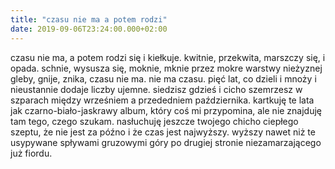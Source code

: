 ```yaml
---
title: "czasu nie ma a potem rodzi"
date: 2019-09-06T23:24:00.000+02:00
---
```

czasu nie ma, a potem rodzi się i kiełkuje. kwitnie, przekwita, marszczy się, i opada. schnie, wysusza się, moknie, mknie przez mokre warstwy nieżyznej gleby, gnije, znika, czasu nie ma. nie ma czasu. pięć lat, co dzieli i mnoży i nieustannie dodaje liczby ujemne. siedzisz gdzieś i cicho szemrzesz w szparach między wrześniem a przededniem października. kartkuję te lata jak czarno-biało-jaskrawy album, który coś mi przypomina, ale nie znajduję tam tego, czego szukam. nasłuchuję jeszcze twojego chicho ciepłego szeptu, że nie jest za późno i że czas jest najwyższy. wyższy nawet niż te usypywane spływami gruzowymi góry po drugiej stronie niezamarzającego już fiordu.
